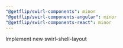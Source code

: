 ```yaml
---
"@getflip/swirl-components": minor
"@getflip/swirl-components-angular": minor
"@getflip/swirl-components-react": minor
---
```


Implement new swirl-shell-layout
